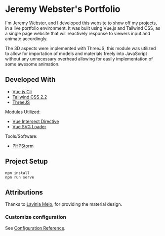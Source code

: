 # Jeremy Webster's Portfolio

I'm Jeremy Webster, and I developed this website to show off my projects, in a live portfolio environment. It was built using Vue.js and Tailwind CSS, as a single page website that will reactively response to viewers input and animate accordingly. 

The 3D aspects were implemented with ThreeJS, this module was utilized to allow for importation of models and materials freely into JavaScript without any unnecessary overhead allowing for easily implementation of some awesome animation.

## Developed With
- [Vue.js Cli](https://cli.vuejs.org/)
- [Tailwind CSS 2.2](https://tailwindcss.com/)
- [ThreeJS](https://threejs.org/)

Modules Utilized:
- [Vue Intersect Directive](https://www.npmjs.com/package/vue-intersect-directive)
- [Vue SVG Loader](https://www.npmjs.com/package/vue-svg-loader)

Tools/Software:
- [PHPStorm](https://www.jetbrains.com/phpstorm/)

## Project Setup
```
npm install
npm run serve
```

## Attributions
Thanks to [Lavinia Melo](https://dribbble.com/laviniamelo), for providing the material design.

### Customize configuration
See [Configuration Reference](https://cli.vuejs.org/config/).
